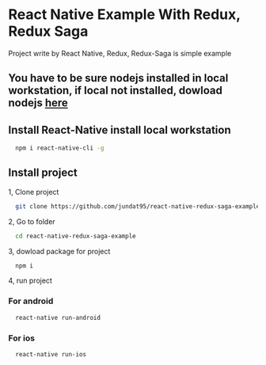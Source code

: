 # React Native Example With Redux, Redux Saga

Project write by React Native, Redux, Redux-Saga is simple example

## You have to be sure nodejs installed in local workstation, if local not installed, dowload nodejs [here](https://nodejs.org/en/)
## Install React-Native install local workstation
```bash
  npm i react-native-cli -g
```

## Install project

1, Clone project
```bash
  git clone https://github.com/jundat95/react-native-redux-saga-example
```
2, Go to folder
```bash
  cd react-native-redux-saga-example
```
3, dowload package for project
```bash
  npm i
```
4, run project
### For android
```bash
  react-native run-android
```

### For ios
```bash
  react-native run-ios
```
